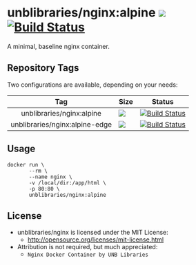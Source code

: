 # unblibraries/nginx:alpine [![](https://badge.imagelayers.io/unblibraries/nginx:alpine.svg)](https://imagelayers.io/?images=unblibraries/nginx:alpine 'Get your own badge on imagelayers.io') [![Build Status](https://travis-ci.org/unb-libraries/docker-nginx.svg?branch=alpine)](https://travis-ci.org/unb-libraries/docker-nginx)
A minimal, baseline nginx container.

## Repository Tags
Two configurations are available, depending on your needs:

|               Tag              | Size                                                                                                                                                                                 | Status                                                                                                                                               |
|:------------------------------:|--------------------------------------------------------------------------------------------------------------------------------------------------------------------------------------|------------------------------------------------------------------------------------------------------------------------------------------------------|
|    unblibraries/nginx:alpine   | [![](https://images.microbadger.com/badges/image/unblibraries/nginx:alpine.svg)](http://microbadger.com/images/unblibraries/nginx:alpine "Get your own image badge on microbadger.com")          | [![Build Status](https://travis-ci.org/unb-libraries/docker-nginx.svg?branch=alpine)](https://travis-ci.org/unb-libraries/docker-nginx)      |
| unblibraries/nginx:alpine-edge | [![](https://images.microbadger.com/badges/image/unblibraries/nginx:alpine-edge.svg)](http://microbadger.com/images/unblibraries/nginx:alpine-edge "Get your own image badge on microbadger.com") | [![Build Status](https://travis-ci.org/unb-libraries/docker-nginx.svg?branch=alpine-edge)](https://travis-ci.org/unb-libraries/docker-nginx) |

## Usage
```
docker run \
       --rm \
       --name nginx \
       -v /local/dir:/app/html \
       -p 80:80 \
       unblibraries/nginx:alpine
```

## License
- unblibraries/nginx is licensed under the MIT License:
  - http://opensource.org/licenses/mit-license.html
- Attribution is not required, but much appreciated:
  - `Nginx Docker Container by UNB Libraries`
